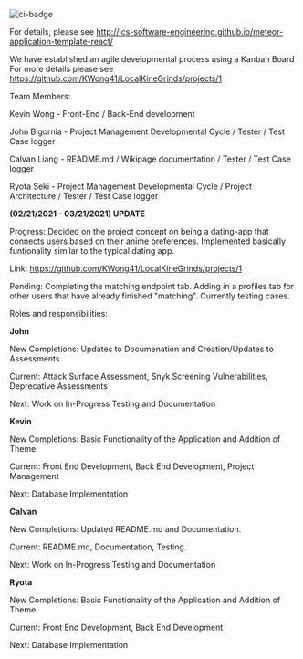 ![ci-badge](https://github.com/ics-software-engineering/meteor-application-template-react/workflows/ci-meteor-application-template-react/badge.svg)

For details, please see http://ics-software-engineering.github.io/meteor-application-template-react/

We have established an agile developmental process using a Kanban Board
For more details please see https://github.com/KWong41/LocalKineGrinds/projects/1

Team Members:

Kevin Wong - Front-End / Back-End development

John Bigornia - Project Management Developmental Cycle / Tester / Test Case logger

Calvan Liang - README.md / Wikipage documentation / Tester / Test Case logger

Ryota Seki - Project Management Developmental Cycle / Project Architecture / Tester / Test Case logger

**(02/21/2021 - 03/21/2021) UPDATE**

Progress: Decided on the project concept on being a dating-app that connects users based on their anime preferences. Implemented basically funtionality similar to the typical dating app.

Link: https://github.com/KWong41/LocalKineGrinds/projects/1

Pending: Completing the matching endpoint tab. Adding in a profiles tab for other users that have already finished "matching". Currently testing cases. 

Roles and responsibilities:

**John**

New Completions: Updates to Documenation and Creation/Updates to Assessments

Current: Attack Surface Assessment, Snyk Screening Vulnerabilities, Deprecative Assessments

Next: Work on In-Progress Testing and Documentation

**Kevin**

New Completions: Basic Functionality of the Application and Addition of Theme

Current: Front End Development, Back End Development, Project Management

Next: Database Implementation

**Calvan**

New Completions: Updated README.md and Documentation.

Current: README.md, Documentation, Testing.

Next: Work on In-Progress Testing and Documentation

**Ryota**

New Completions: Basic Functionality of the Application and Addition of Theme

Current: Front End Development, Back End Development

Next: Database Implementation
